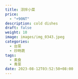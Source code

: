 ```yaml
---
title: 涼拌小菜
price:
  - "+90NT"
description: cold dishes
draft: false
weight: 10
image: images/img_0343.jpeg
categories:
  - 台菜
  - 炒時蔬
tags:
  - 素食
  - 青菜
date: 2023-08-12T03:52:50+08:00
---
```


